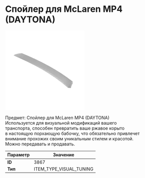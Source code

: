 # Спойлер для McLaren MP4 (DAYTONA)

![Item Image](../img/3867.webp?raw=true)

Предмет: Спойлер для McLaren MP4 (DAYTONA)<br>Используется для визуальной модификаций вашего<br>транспорта, способен превратить ваше ржавое корыто<br>в настоящую порхающую бабочку, что обязательно привлечет<br>внимание прохожих своим уникальным стилем и красотой.<br>Можно передавать и продавать.


| Параметр | Значение |
|----------|----------|
| **ID** | 3867 |
| **Тип** | ITEM_TYPE_VISUAL_TUNING |

